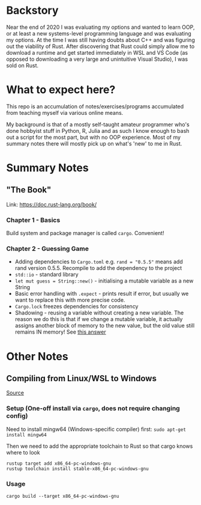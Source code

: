 # Backstory

Near the end of 2020 I was evaluating my options and wanted to learn OOP, or at least a new systems-level programming language and was evaluating my options. At the time I was still having doubts about C++ and was figuring out the viability of Rust. After discovering that Rust could simply allow me to download a runtime and get started immediately in WSL and VS Code (as opposed to downloading a very large and unintuitive Visual Studio), I was sold on Rust.

# What to expect here?

This repo is an accumulation of notes/exercises/programs accumulated from teaching myself via various online means.

My background is that of a mostly self-taught amateur programmer who's done hobbyist stuff in Python, R, Julia and as such I know enough to bash out a script for the most part, but with no OOP experience. Most of my summary notes there will mostly pick up on what's 'new' to me in Rust.

# Summary Notes

## "The Book"

Link: https://doc.rust-lang.org/book/ 

### Chapter 1 - Basics

Build system and package manager is called `cargo`. Convenient!

### Chapter 2 - Guessing Game

* Adding dependencies to `Cargo.toml` e.g. `rand = "0.5.5"` means add rand version 0.5.5. Recompile to add the dependency to the project
* `std::io` - standard library
* `let mut guess = String::new()` - initialising a mutable variable as a new String 
* Basic error handling with `.expect` - prints result if error, but usually we want to replace this with more precise code.
* `Cargo.lock` freezes dependencies for consistency
* Shadowing - reusing a variable without creating a new variable. The reason we do this is that if we change a mutable variable, it actually assigns another block of memory to the new value, but the old value still remains IN memory! See [this answer](https://stackoverflow.com/questions/53235334/in-rust-whats-the-difference-between-shadowing-and-mutability)

# Other Notes

## Compiling from Linux/WSL to Windows

[Source](https://stackoverflow.com/a/62853319)

### Setup (One-off install via `cargo`, does not require changing config)

Need to install mingw64 (Windows-specific compiler) first: `sudo apt-get install mingw64`

Then we need to add the appropriate toolchain to Rust so that cargo knows where to look
```
rustup target add x86_64-pc-windows-gnu
rustup toolchain install stable-x86_64-pc-windows-gnu
```

### Usage

`cargo build --target x86_64-pc-windows-gnu`